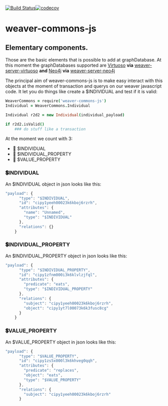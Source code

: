 [![Build Status](https://img.shields.io/travis/weaverplatform/weaver-commons-js/develop.svg)](http://travis-ci.org/weaverplatform/weaver-commons-js)[![codecov](https://codecov.io/gh/weaverplatform/weaver-commons-js/branch/develop/graph/badge.svg)](https://codecov.io/gh/weaverplatform/weaver-commons-js)


# weaver-commons-js

## Elementary components.

Those are the basic elements that is possible to add at graphDatabase. At this moment the graphDatabases supported are [Virtuoso](http://virtuoso.openlinksw.com/) **via** [weaver-server-virtuoso](https://github.com/weaverplatform/weaver-server-virtuoso) **and** [Neo4j](https://neo4j.com/) **via** [weaver-server-neo4j](https://github.com/weaverplatform/weaver-server-neo4j)

The principal aim of weaver-commons-js is to make easy interact with this objects at the moment of transaction and querys on our weaver javascript code. It let you do things like create a $INDIVIDUAL and test if it is valid:

```coffeescript
WeaverCommons = require('weaver-commons-js')
Individual = WeaverCommons.Individual

Individual r2d2 = new Individual(individual_payload)

if r2d2.isValid()
	### do stuff like a transaction
```

At the moment we count with 3:

* :large_blue_circle:  $INDIVIDUAL
* :large_blue_diamond:  $INDIVIDUAL_PROPERTY
* :black_square_button:  $VALUE_PROPERTY




### :heavy_dollar_sign:INDIVIDUAL

An $INDIVIDUAL object in json looks like this:

```javascript
"payload": {
      "type": "$INDIVIDUAL",
      "id": "cipy1yeeh00023k6kboj6rzrh",
      "attributes": {
        "name": "Unnamed",
        "type": "$INDIVIDUAL"
      },
      "relations": {}
 	}
```


### :heavy_dollar_sign:INDIVIDUAL_PROPERTY

An $INDIVIDUAL_PROPERTY object in json looks like this:

```javascript
"payload": {
      "type": "$INDIVIDUAL_PROPERTY",
      "id": "cipy1zfnm000i3k6klvlzjfql",
      "attributes": {
        "predicate": "eats",
        "type": "$INDIVIDUAL_PROPERTY"
      },
      "relations": {
        "subject": "cipy1yeeh00023k6kboj6rzrh",
        "object": "cipy1yt7l00073k6k3fusc8cg"
      }
    }
 ```

### :heavy_dollar_sign:VALUE_PROPERTY

An $VALUE_PROPERTY object in json looks like this:

```javascript
"payload": {
      "type": "$VALUE_PROPERTY",
      "id": "cipy1zs5x000l3k6khveg0qqh",
      "attributes": {
        "predicate": "replaces",
        "object": "eats",
        "type": "$VALUE_PROPERTY"
      },
      "relations": {
        "subject": "cipy1yeeh00023k6kboj6rzrh"
      }
  ````
